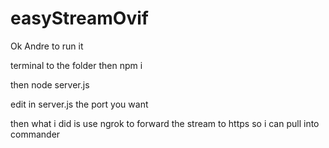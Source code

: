 # easyStreamOvif

Ok Andre to run it 

terminal to the folder then npm i

then node server.js 

edit in server.js the port you want 

then what i did is use ngrok to forward the stream to https so i can pull into commander
